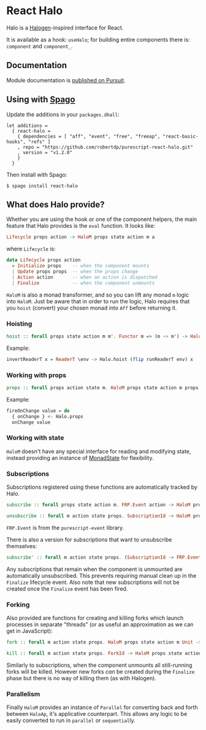 # React Halo

Halo is a [Halogen](https://github.com/purescript-halogen/purescript-halogen)-inspired interface for React.

It is available as a hook: `useHalo`; for building entire components there is: `component` and `component_`.

## Documentation

Module documentation is [published on Pursuit](http://pursuit.purescript.org/packages/purescript-react-halo).

## Using with [Spago](https://github.com/purescript/spago)

Update the additions in your `packages.dhall`:

```dhall
let additions =
  { react-halo =
    { dependencies = [ "aff", "event", "free", "freeap", "react-basic-hooks", "refs" ]
    , repo = "https://github.com/robertdp/purescript-react-halo.git"
    , version = "v1.2.0"
    }
  }
```

Then install with Spago:

`$ spago install react-halo`

## What does Halo provide?

Whether you are using the hook or one of the component helpers, the main feature that Halo provides is the `eval` function. It looks like:

```purescript
Lifecycle props action -> HaloM props state action m a
```

where `Lifecycle` is:

```purescript
data Lifecycle props action
  = Initialize props    -- when the component mounts
  | Update props props  -- when the props change
  | Action action       -- when an action is dispatched
  | Finalize            -- when the component unmounts
```

`HaloM` is also a monad transformer, and so you can lift any monad `m`  logic into `HaloM`. Just be aware that in order to run the logic, Halo requires that you `hoist` (convert) your chosen monad into `Aff` before returning it.

### Hoisting

```purescript
hoist :: forall props state action m m'. Functor m => (m ~> m') -> HaloM props state action m ~> HaloM props state action m'
```

Example:

```purescript
invertReaderT x = ReaderT \env -> Halo.hoist (flip runReaderT env) x
```

### Working with props

```purescript
props :: forall props action state m. HaloM props state action m props
```

Example:

```purescript
fireOnChange value = do
  { onChange } <- Halo.props
  onChange value
```

### Working with state

`HaloM` doesn't have any special interface for reading and modifying state, instead providing an instance of [MonadState](https://pursuit.purescript.org/packages/purescript-transformers/docs/Control.Monad.State.Class) for flexibility.

### Subscriptions

Subscriptions registered using these functions are automatically tracked by Halo.

```purescript
subscribe :: forall props state action m. FRP.Event action -> HaloM props state action m SubscriptionId

unsubscribe :: forall m action state props. SubscriptionId -> HaloM props state action m Unit
```

`FRP.Event` is from the `purescript-event` library.

There is also a version for subscriptions that want to unsubscribe themselves:

```purescript
subscribe' :: forall m action state props. (SubscriptionId -> FRP.Event action) -> HaloM props state action m SubscriptionId
```

Any subscriptions that remain when the component is unmounted are automatically unsubscribed. This prevents requiring manual clean up in the `Finalize` lifecycle event. Also note that new subscriptions will not be created once the `Finalize` event has been fired.

### Forking

Also provided are functions for creating and killing forks which launch processes in separate "threads" (or as useful an approximation as we can get in JavaScript):

```purescript
fork :: forall m action state props. HaloM props state action m Unit -> HaloM props state action m ForkId

kill :: forall m action state props. ForkId -> HaloM props state action m Unit
```

Similarly to subscriptions, when the component unmounts all still-running forks will be killed. However new forks _can_ be created during the `Finalize` phase but there is no way of killing them (as with Halogen).


### Parallelism

Finally `HaloM` provides an instance of `Parallel` for converting back and forth between `HaloAp`, it's applicative counterpart. This allows any logic to be easily converted to run in `parallel` or `sequential`ly.
